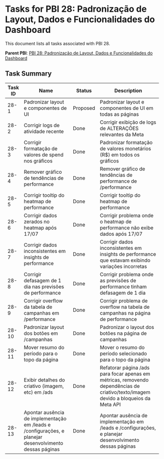 # Tasks for PBI 28: Padronização de Layout, Dados e Funcionalidades do Dashboard

This document lists all tasks associated with PBI 28.

**Parent PBI**: [PBI 28: Padronização de Layout, Dados e Funcionalidades do Dashboard](./prd.md)

## Task Summary

| Task ID | Name | Status | Description |
|---------|------|--------|-------------|
| 28-1 | Padronizar layout e componentes de UI | Proposed | Padronizar layout e componentes de UI em todas as páginas |
| 28-2 | Corrigir logs de atividade recente | Done | Corrigir exibição de logs de ALTERAÇÕES relevantes da Meta |
| 28-3 | Corrigir formatação de valores de spend nos gráficos | Done | Padronizar formatação de valores monetários (R$) em todos os gráficos |
| 28-4 | Remover gráfico de tendências de performance | Done | Remover gráfico de tendências de performance de /performance |
| 28-5 | Corrigir tooltip do heatmap de performance | Done | Corrigir tooltip do heatmap de performance |
| 28-6 | Corrigir dados zerados no heatmap após 17/07 | Done | Corrigir problema onde o heatmap de performance não exibe dados após 17/07 |
| 28-7 | Corrigir dados inconsistentes em insights de performance | Done | Corrigir dados inconsistentes em insights de performance que estavam exibindo variações incorretas |
| 28-8 | Corrigir defasagem de 1 dia nas previsões de performance | Done | Corrigir problema onde as previsões de performance tinham defasagem de 1 dia |
| 28-9 | Corrigir overflow da tabela de campanhas em /performance | Done | Corrigir problema de overflow na tabela de campanhas na página de performance |
| 28-10 | Padronizar layout dos botões em /campanhas | Done | Padronizar o layout dos botões na página de campanhas |
| 28-11 | Mover resumo do período para o topo da página | Done | Mover o resumo do período selecionado para o topo da página |
| 28-12 | Exibir detalhes do criativo (imagem, etc) em /ads | Done | Refatorar página /ads para focar apenas em métricas, removendo dependências de criativo/texto/imagem devido a bloqueios da Meta API |
| 28-13 | Apontar ausência de implementação em /leads e /configurações, e planejar desenvolvimento dessas páginas | Done | Apontar ausência de implementação em /leads e /configurações, e planejar desenvolvimento dessas páginas | 